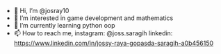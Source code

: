 - 👋 Hi, I’m @josray10
- 👀 I’m interested in game development and mathematics
- 🌱 I’m currently learning python oop
- 📫 How to reach me, instagram: @joss.saragih linkedin: https://www.linkedin.com/in/jossy-raya-gopasda-saragih-a0b456150

<!---
josray10/josray10 is a ✨ special ✨ repository because its `README.md` (this file) appears on your GitHub profile.
You can click the Preview link to take a look at your changes.
--->
